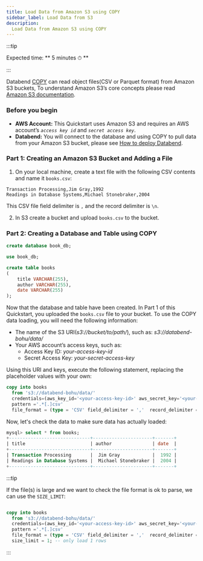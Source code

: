 ```yaml
---
title: Load Data from Amazon S3 using COPY
sidebar_label: Load Data from S3
description:
  Load Data from Amazon S3 using COPY
---
```


:::tip

Expected time: ** 5 minutes ⏱ **

:::

Databend [COPY](../../03-reference/03-sql/02-dml/dml-copy.md) can read object files(CSV or Parquet format) from Amazon S3 buckets, To understand Amazon S3’s core concepts please read [Amazon S3 documentation](https://docs.aws.amazon.com/AmazonS3/latest/userguide/Welcome.html).

### Before you begin

* **AWS Account:**  This Quickstart uses Amazon S3 and requires an AWS account’s *`access key id`* and *`secret access key`*.
* **Databend:** You will connect to the database and using COPY to pull data from your Amazon S3 bucket, please see [How to deploy Databend](/doc/category/deploy).

### Part 1: Creating an Amazon S3 Bucket and Adding a File

1. On your local machine, create a text file with the following CSV contents and name it `books.csv`:

```text title="books.csv"
Transaction Processing,Jim Gray,1992
Readings in Database Systems,Michael Stonebraker,2004
```
This CSV file field delimiter is `,` and the record delimiter is `\n`.

2. In S3 create a bucket and upload `books.csv` to the bucket.

### Part 2: Creating a Database and Table using COPY

```sql
create database book_db;
```

```sql
use book_db;
```

```sql
create table books
(
    title VARCHAR(255),
    author VARCHAR(255),
    date VARCHAR(255)
);
```

Now that the database and table have been created.
In Part 1 of this Quickstart, you uploaded the `books.csv` file to your bucket.
To use the COPY data loading, you will need the following information:
* The name of the S3 URI(*s3://bucket/to/path/*), such as: *s3://databend-bohu/data/*
* Your AWS account’s access keys, such as:
  * Access Key ID: *your-access-key-id*
  * Secret Access Key: *your-secret-access-key*

Using this URI and keys, execute the following statement, replacing the placeholder values with your own:

```sql
copy into books
  from 's3://databend-bohu/data/'
  credentials=(aws_key_id='<your-access-key-id>' aws_secret_key='<your-secret-access-key>')
  pattern ='.*[.]csv'
  file_format = (type = 'CSV' field_delimiter = ','  record_delimiter = '\n' skip_header = 0);
```

Now, let's check the data to make sure data has actually loaded:

```sql
mysql> select * from books;
+------------------------------+----------------------+-------+
| title                        | author               | date  |
+------------------------------+----------------------+-------+
| Transaction Processing       |  Jim Gray            |  1992 |
| Readings in Database Systems |  Michael Stonebraker |  2004 |
+------------------------------+----------------------+-------+
```

:::tip

If the file(s) is large and we want to check the file format is ok to parse, we can use the `SIZE_LIMIT`:

```sql

copy into books
  from 's3://databend-bohu/data/'
  credentials=(aws_key_id='<your-access-key-id>' aws_secret_key='<your-secret-access-key>')
  pattern ='.*[.]csv'
  file_format = (type = 'CSV' field_delimiter = ','  record_delimiter = '\n' skip_header = 0)
  size_limit = 1; -- only load 1 rows
```

:::